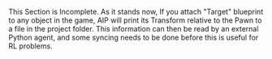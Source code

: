 This Section is Incomplete. 
As it stands now, If you attach "Target" blueprint to any object in the game, AIP will print its Transform relative to the Pawn to a file in the project folder.
This information can then be read by an external Python agent, and some syncing needs to be done before this is useful for RL problems. 
